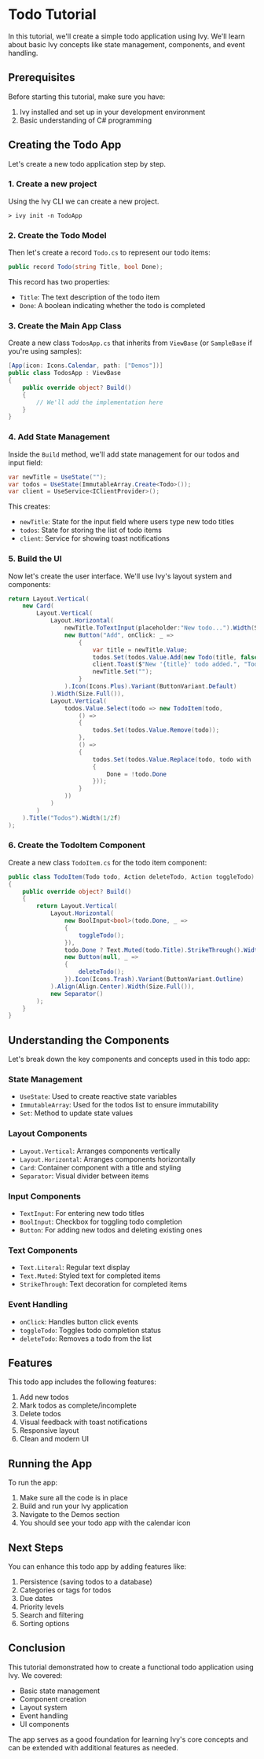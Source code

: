 ﻿# Todo Tutorial

In this tutorial, we'll create a simple todo application using Ivy. We'll learn about basic Ivy concepts like state management, components, and event handling.

## Prerequisites

Before starting this tutorial, make sure you have:
1. Ivy installed and set up in your development environment
2. Basic understanding of C# programming

## Creating the Todo App

Let's create a new todo application step by step.

### 1. Create a new project

Using the Ivy CLI we can create a new project.

```terminal
> ivy init -n TodoApp
```

### 2. Create the Todo Model

Then let's create a record `Todo.cs` to represent our todo items:

```csharp
public record Todo(string Title, bool Done);
```

This record has two properties:
- `Title`: The text description of the todo item
- `Done`: A boolean indicating whether the todo is completed

### 3. Create the Main App Class

Create a new class `TodosApp.cs` that inherits from `ViewBase` (or `SampleBase` if you're using samples):

```csharp
[App(icon: Icons.Calendar, path: ["Demos"])]
public class TodosApp : ViewBase
{
    public override object? Build()
    {
        // We'll add the implementation here
    }
}
```

### 4. Add State Management

Inside the `Build` method, we'll add state management for our todos and input field:

```csharp
var newTitle = UseState("");
var todos = UseState(ImmutableArray.Create<Todo>());
var client = UseService<IClientProvider>();
```

This creates:
- `newTitle`: State for the input field where users type new todo titles
- `todos`: State for storing the list of todo items
- `client`: Service for showing toast notifications

### 5. Build the UI

Now let's create the user interface. We'll use Ivy's layout system and components:

```csharp
return Layout.Vertical(
    new Card(
        Layout.Vertical(
            Layout.Horizontal(
                newTitle.ToTextInput(placeholder:"New todo...").Width(Size.Grow()),
                new Button("Add", onClick: _ =>
                    {
                        var title = newTitle.Value;
                        todos.Set(todos.Value.Add(new Todo(title, false)));
                        client.Toast($"New '{title}' todo added.", "Todos");
                        newTitle.Set("");
                    }
                ).Icon(Icons.Plus).Variant(ButtonVariant.Default)
            ).Width(Size.Full()),
            Layout.Vertical(
                todos.Value.Select(todo => new TodoItem(todo,
                    () =>
                    {
                        todos.Set(todos.Value.Remove(todo)); 
                    },
                    () =>
                    {
                        todos.Set(todos.Value.Replace(todo, todo with
                        {
                            Done = !todo.Done
                        }));
                    }
                ))
            )
        )
    ).Title("Todos").Width(1/2f)
);
```

### 6. Create the TodoItem Component

Create a new class `TodoItem.cs` for the todo item component:

```csharp
public class TodoItem(Todo todo, Action deleteTodo, Action toggleTodo) : ViewBase
{
    public override object? Build()
    {
        return Layout.Vertical(
            Layout.Horizontal(
                new BoolInput<bool>(todo.Done, _ =>
                {
                    toggleTodo();
                }),
                todo.Done ? Text.Muted(todo.Title).StrikeThrough().Width(Size.Grow()) : Text.Literal(todo.Title).Width(Size.Grow()) ,
                new Button(null, _ =>
                {
                    deleteTodo();
                }).Icon(Icons.Trash).Variant(ButtonVariant.Outline)
            ).Align(Align.Center).Width(Size.Full()),
            new Separator()
        );
    }
}
```

## Understanding the Components

Let's break down the key components and concepts used in this todo app:

### State Management
- `UseState`: Used to create reactive state variables
- `ImmutableArray`: Used for the todos list to ensure immutability
- `Set`: Method to update state values

### Layout Components
- `Layout.Vertical`: Arranges components vertically
- `Layout.Horizontal`: Arranges components horizontally
- `Card`: Container component with a title and styling
- `Separator`: Visual divider between items

### Input Components
- `TextInput`: For entering new todo titles
- `BoolInput`: Checkbox for toggling todo completion
- `Button`: For adding new todos and deleting existing ones

### Text Components
- `Text.Literal`: Regular text display
- `Text.Muted`: Styled text for completed items
- `StrikeThrough`: Text decoration for completed items

### Event Handling
- `onClick`: Handles button click events
- `toggleTodo`: Toggles todo completion status
- `deleteTodo`: Removes a todo from the list

## Features

This todo app includes the following features:
1. Add new todos
2. Mark todos as complete/incomplete
3. Delete todos
4. Visual feedback with toast notifications
5. Responsive layout
6. Clean and modern UI

## Running the App

To run the app:
1. Make sure all the code is in place
2. Build and run your Ivy application
3. Navigate to the Demos section
4. You should see your todo app with the calendar icon

## Next Steps

You can enhance this todo app by adding features like:
1. Persistence (saving todos to a database)
2. Categories or tags for todos
3. Due dates
4. Priority levels
5. Search and filtering
6. Sorting options

## Conclusion

This tutorial demonstrated how to create a functional todo application using Ivy. We covered:
- Basic state management
- Component creation
- Layout system
- Event handling
- UI components

The app serves as a good foundation for learning Ivy's core concepts and can be extended with additional features as needed.